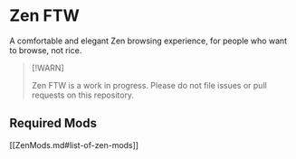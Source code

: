 # Zen FTW

A comfortable and elegant Zen browsing experience, for people who want to browse, not rice.

> [!WARN]
>
> Zen FTW is a work in progress. Please do not file issues or pull requests on this repository.

## Required Mods

[[ZenMods.md#list-of-zen-mods]]
